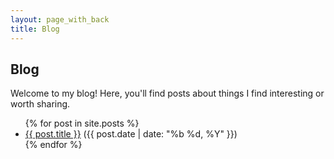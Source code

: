 ```yaml
---
layout: page_with_back
title: Blog
---
```


## Blog

Welcome to my blog! Here, you'll find posts about things I find interesting or worth sharing.

<ul>
  {% for post in site.posts %}
    <li>
      <a href="{{ post.url }}">{{ post.title }}</a>
      <span class="subitem">({{ post.date | date: "%b %d, %Y" }})</span>
    </li>
  {% endfor %}
</ul>
